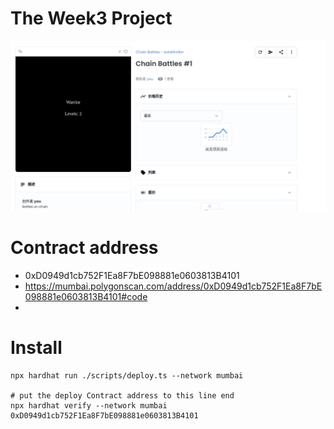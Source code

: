 # The Week3 Project
![web screen](web.png)
# Contract address
- 0xD0949d1cb752F1Ea8F7bE098881e0603813B4101
- https://mumbai.polygonscan.com/address/0xD0949d1cb752F1Ea8F7bE098881e0603813B4101#code
- 
# Install 
```shell
npx hardhat run ./scripts/deploy.ts --network mumbai

# put the deploy Contract address to this line end
npx hardhat verify --network mumbai 0xD0949d1cb752F1Ea8F7bE098881e0603813B4101
```